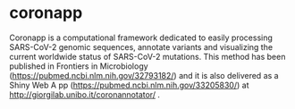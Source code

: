 # coronapp

Coronapp is a computational framework dedicated to easily processing SARS-CoV-2 genomic sequences, annotate variants and visualizing the current worldwide status of SARS-CoV-2 mutations. This method has been published in Frontiers in Microbiology (https://pubmed.ncbi.nlm.nih.gov/32793182/) and it is also delivered as a Shiny Web A pp (https://pubmed.ncbi.nlm.nih.gov/33205830/) at http://giorgilab.unibo.it/coronannotator/ .
